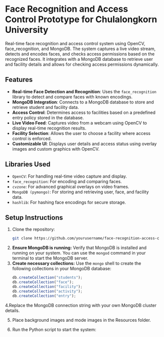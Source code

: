 # Face Recognition and Access Control Prototype for Chulalongkorn University

Real-time face recognition and access control system using OpenCV, face_recognition, and MongoDB. The system captures a live video stream, detects and encodes faces, and checks access permissions based on the recognized faces. It integrates with a MongoDB database to retrieve user and facility details and allows for checking access permissions dynamically.

## Features

- **Real-time Face Detection and Recognition**: Uses the `face_recognition` library to detect and compare faces with known encodings.
- **MongoDB Integration**: Connects to a MongoDB database to store and retrieve student and facility data.
- **Access Control**: Determines access to facilities based on a predefined entry policy stored in the database.
- **Live Video Feed**: Captures video from a webcam using OpenCV to display real-time recognition results.
- **Facility Selection**: Allows the user to choose a facility where access control is enforced.
- **Customizable UI**: Displays user details and access status using overlay images and custom graphics with OpenCV.

## Libraries Used

- `OpenCV`: For handling real-time video capture and display.
- `face_recognition`: For encoding and comparing faces.
- `cvzone`: For advanced graphical overlays on video frames.
- `MongoDB (pymongo)`: For storing and retrieving user, face, and facility data.
- `hashlib`: For hashing face encodings for secure storage.

## Setup Instructions

1. Clone the repository:
   ```bash
   git clone https://github.com/yourusername/face-recognition-access-control.git
2. **Ensure MongoDB is running:** Verify that MongoDB is installed and running on your system. You can use the `mongod` command in your terminal to start the MongoDB server.
3. **Create necessary collections:** Use the `mongo` shell to create the following collections in your MongoDB database:
   ```javascript
   db.createCollection("students");
   db.createCollection("face");
   db.createCollection("facility");
   db.createCollection("activity");
   db.createCollection("entry");
4.Replace the MongoDB connection string with your own MongoDB cluster details.

5. Place background images and mode images in the Resources folder.

6. Run the Python script to start the system:
